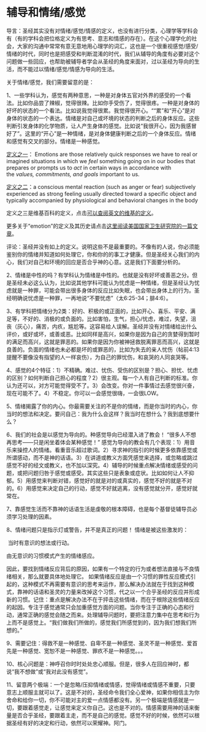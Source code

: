 # 辅导和情绪/感觉



<p>导言：圣经其实没有对情绪/感觉/情感的定义，也没有进行分类，心理学等学科会有（有的学科会把位格定义为有思考、意志和情感的存在）。在这个心理学化的社会，大家的沟通中常常有意无意地用心理学的词汇，这也是一个很重视感觉/感受/情绪的时代，同时也是把感受和判断混淆的时代，我们从辅导的角度有必要对这个问题做一些回应，也帮助被辅导者学会从圣经的角度来面对，过以圣经为导向的生活，而不能过以情绪/感觉/情感为导向的生活。</p>

<p>关于情绪/感觉，我们需要留意的是：</p>

<p>1、一些学科认为，感觉有两种意思，一种是对身体五官对外界的感受的一个看法。比如你品尝了辣椒，觉得很辣。比如你手受伤了，觉得很疼。一种是对身体的好坏的状态的一个看法。比如说我觉得很累。我觉得很开心。““累”和“开心”是对身体的状态的一个表达。情绪是对自己或坏境的状态的判断之后的身体反应。这些判断引发身体的化学物质，让人产生身体的感觉。比如说“我很开心，因为我感冒好了”。这里的“开心”是一种情绪，是对身体健康判断之后的一个身体反应。情绪和感觉有交叉的部分。情绪是一种感觉。</p>

<p><a href="https://www.careleader.org/emotionally-wise-pastor/">定义之一</a>：&nbsp;Emotions are those relatively quick responses we have to real or imagined situations in which we&nbsp;<em>feel</em>&nbsp;something going on in our bodies that prepares or prompts us to&nbsp;<em>act</em>&nbsp;in certain ways in accordance with the&nbsp;<em>values, commitments, and goals</em>&nbsp;important to us.&nbsp;</p>

<p><a href="https://www.merriam-webster.com/dictionary/emotion">定</a><a href="https://en.wikipedia.org/wiki/Emotion">义之二</a>：a conscious mental reaction (such as anger or fear) subjectively experienced as strong feeling usually directed toward a specific object and typically accompanied by physiological and behavioral changes in the body</p>

<p>定义之三是维基百科的定义，点击<a href="https://en.wikipedia.org/wiki/Emotion#Definitions">可以查阅英文的维基的定义</a>。</p>

<p>更多关于“emotion”的定义及其历史请点击<a href="https://www.ncbi.nlm.nih.gov/pmc/articles/PMC3573683/">这里阅读美国国家卫生研究院的一篇文章</a>。</p>

<p>评论：圣经并没有如上的定义。说明这些不是最重要的。不像有的人说，你必须能鉴别你的情绪并知道如何处理它，你和你的的事工才健康。但是圣经关心我们的内心，我们对自己和环境的回应是否合乎神的心意。这是我们下面要分析的。</p>

<p>2、情绪是中性的吗？有学科认为情绪是中性的。也就是没有好坏或善恶之分。但是圣经未必这么认为，比如说其他学科可能认为忧虑是一种情绪，但是圣经认为忧虑就是一种罪，可能会带出很多身体的反应比如失眠，也会带出身体上的行为。圣经明确说忧虑是一种罪，一再地说“不要忧虑”（太6:25-34；腓4:6）。</p>

<p>3、有学科把情绪分为2类：好的、积极的或正面的，比如开心、喜乐、平安、满足等，不好的、消极的或负面的。比如害怕，生气，担心/忧虑，难过，失望，沮丧（灰心），痛苦，内疚，尴尬等。这容易给人误解。圣经并没有对情绪给出什么评价，或好或坏，或善或恶。比如同样是高兴，如果你是因为自己的贪婪得到暂时的满足而高兴，这就是罪恶的。如果你是因为你被神拯救脱离罪恶而高兴，这就是良善的。负面的情绪也未必都是坏的或罪恶的，比如为失去的亲人忧伤（帖前4:13提醒不要像没有指望的人一样哀伤），为自己的罪忧伤，和哀哭的人同哀哭等。</p>

<p>4、感觉的4个特征：1）不精确。难过、忧伤、受伤的区别是？担心、担忧、忧虑的区别？如何判断自己担心的程度？2）很主观。每一个人有自己判断的标准。你认为还可以，对方可能觉得受不了。3）会改变。你对一件事情过去感觉很兴奋，现在可能不了。4）不稳定。你可以一会感觉很嗨，一会很LOW。</p>

<p>5、情绪揭露了你的内心。你最需要关注的不是你的情绪，而是你当时的内心，你当时的想法和决定。要问自己：我为什么会这样？我当时在想什么？我到底想要什么？</p>

<p>6、我们的社会是以感觉为导向的。种感觉导向已经潜入进了教会！&nbsp;“很多人不想再思考——只是闲坐着体会某种感觉！” 感觉为导向的教会有几个表现：1）用音乐来操控人的情绪。看重音乐超过歌词。2）寻求神的指引的时候更多依靠感觉或所谓感动，而不是神的话语。3）在讲道或教义方面凭感觉来选择，或忽略或跳过感觉不好的经文或教义，也不加以深究。4）辅导的时候重点解决情绪或感受的问题，或把问题归咎于感觉或感受。其实这些只是表象或症状。比如如何让人不抑郁。5）用感觉来判断对错，感觉好的就是对的或真实的，感觉不好的就是不对的。6）用感觉来决定自己的行动，感觉不好就逃离，没有感觉就分开，感觉好就常在。</p>

<p>7、靠感觉生活而不靠神的话语生活是虔敬的根本障碍，也是每个基督徒辅导员必须学习处理的因素。</p>

<p>8、情绪问题只是指示灯或警告，并不是真正的问题！&nbsp;情绪是被这些激发的：</p>

<p>&nbsp;当时有意识的想法或行动。</p>

<p>由无意识的习惯模式产生的情绪感应。</p>

<p>因此，要找到情绪反应背后的原因，如果有一个特定的行为或者想法直接与不良情绪相关，那么就要具体地处理它。&nbsp;如果情绪反应是由一个习惯的罪性反应模式引起的，这种模式不再需要有意识的思考来运作，那么解决办法就在于找到这种模式，靠神的话语和圣灵的力量来改掉这个习惯，代之以一个合乎圣经的反应并形成新的习惯。记住：重点是解决办法不在于抨击这些情绪，而在于根除这些情绪反应的起因。专注于感觉通常只会加重感觉方面的问题。当你专注于正确的心态和行动，通常正确的感觉会随之而来。处理辅导问题时，要把注意力集中在思考和行为上而不是感觉上。“我们做我们所做的，感觉我们所感觉到的，因为我们想我们所想的。”</p>

<p>9、需要记住：得救不是一种感觉、自卑不是一种感觉、圣灵不是一种感觉、爱首先是一种感觉、宽恕不是一种感觉、罪疚不是一种感觉。。。</p>

<p>10、核心问题是：神呼召你时时处处忠心顺服。但是，很多人在回应神时，都说“我不想做”或“我对此没有感觉”。</p>

<p>11、留意两个极端：一个是忽略/压抑情绪或情感，觉得情绪或情感不重要，只要意志上顺服主就可以了。这是不对的，圣经命令我们全心爱神，如果你相信主为你舍命和给你一切，你不可能对主的爱一点情感都没有。另一个极端是情感就是一切，要跟着感觉走，让感觉来定义你自己。这也是不对的。情感需要用神的话来衡量是否合乎圣经，要跟着主走，而不是自己的感觉。感觉不好的时候，依然可以根据圣经有好的决定和行动，依然可以荣耀神。阿门。</p>